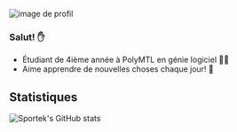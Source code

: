 ![image de profil](https://i.imgur.com/UFAkhLN.png)
### Salut! ✋

 * Étudiant de 4ième année à PolyMTL en génie logiciel 👨‍🎓
 * Aime apprendre de nouvelles choses chaque jour! 🌱

## Statistiques 
![Sportek's GitHub stats](https://github-readme-stats.vercel.app/api?username=sportek&theme=transparent&show_icons=true&locale=fr&custom_title=Mes%20statistiques)
